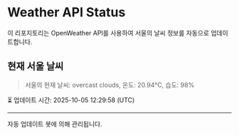 
# Weather API Status

이 리포지토리는 OpenWeather API를 사용하여 서울의 날씨 정보를 자동으로 업데이트합니다.

## 현재 서울 날씨
> 서울의 현재 날씨: overcast clouds, 온도: 20.94°C, 습도: 98%

⏳ 업데이트 시간: 2025-10-05 12:29:58 (UTC)

---
자동 업데이트 봇에 의해 관리됩니다.
